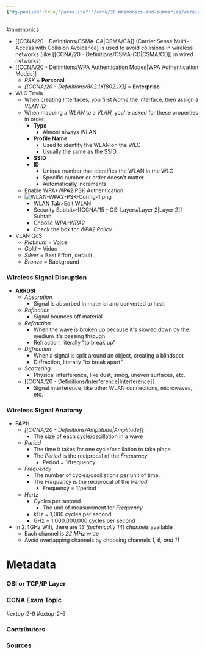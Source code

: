 ```yaml
---
{"dg-publish":true,"permalink":"/ccna/30-mnemonics-and-summaries/wireless-networks-summaries/"}
---
```


#mnemonics

- [[CCNA/20 - Definitions/CSMA-CA\|CSMA/CA]] (Carrier Sense Multi-Access with Collision Avoidance) is used to avoid collisions in wireless networks (like [[CCNA/20 - Definitions/CSMA-CD\|CSMA/CD]] in wired networks)
- [[CCNA/20 - Definitions/WPA Authentication Modes\|WPA Authentication Modes]]
	- *PSK* = **Personal**
	- *[[CCNA/20 - Definitions/802.1X\|802.1X]]* = **Enterprise**
- WLC Trivia
	- When creating Interfaces, you first *Name* the interface, then assign a *VLAN ID*
	- When mapping a *WLAN* to a *VLAN,* you're asked for these properties in order:
		- **Type**
			- Almost always WLAN
		- **Profile Name**
			- Used to identify the WLAN on the WLC
			- Usually the same as the SSID
		- **SSID**
		- **ID**
			- Unique number that identifies the WLAN in the WLC
			- Specific number or order doesn't matter
			- Automatically increments
	- Enable WPA+WPA2 PSK Authentication
	- ![WLAN-WPA2-PSK-Config-1.png](/img/user/CCNA/Attachments/WLAN-WPA2-PSK-Config-1.png)
		- WLAN Tab>Edit WLAN
		- Security Subtab>[[CCNA/15 - OSI Layers/Layer 2\|Layer 2]] Subtab
		- Choose *WPA+WPA2*
		- Check the box for *WPA2 Policy*
- VLAN QoS
	- *Platinum* = Voice
	- *Gold* = Video
	- *Silver* = Best Effort, default
	- *Bronze* = Background

### Wireless Signal Disruption
- **ARRDSI**
	- *Absorption*
		- Signal is absorbed in material and converted to heat
	- *Reflection*
		- Signal bounces off material
	- *Refraction*
		- When the wave is broken up because it's slowed down by the medium it's passing through
		- Refraction, literally "to break up"
	- *Diffraction*
		- When a signal is split around an object, creating a blindspot
		- Diffraction, literally "to break apart"
	- *Scattering*
		- Physical interference, like dust, smog, uneven surfaces, etc.
	- [[CCNA/20 - Definitions/Interference\|Interference]]
		- Signal interference, like other WLAN connections, microwaves, etc.

### Wireless Signal Anatomy
- **FAPH**
	- *[[CCNA/20 - Definitions/Amplitude\|Amplitude]]*
		- The size of each cycle/oscillation in a wave
	- *Period*
		- The time it takes for one cycle/oscillation to take place.
		- The *Period* is the reciprocal of the *Frequency*
			- Period = 1/frequency
	- *Frequency*
		- The number of cycles/oscillations per unit of time.
		- The *Frequency* is the reciprocal of the *Period*
			- Frequency = 1/period
	- *Hertz*
		- Cycles per second
			- The unit of measurement for *Frequency*
		- kHz = 1,000 cycles per second
		- GHz = 1,000,000,000 cycles per second
- In 2.4GHz Wifi, there are *13 (technically 14) channels* available
	- Each channel is *22 MHz* wide
	- Avoid overlapping channels by choosing channels *1, 6, and 11*

# Metadata
### OSI or TCP/IP Layer

### CCNA Exam Topic
#extop-2-9 #extop-2-6 
### Contributors

### Sources
